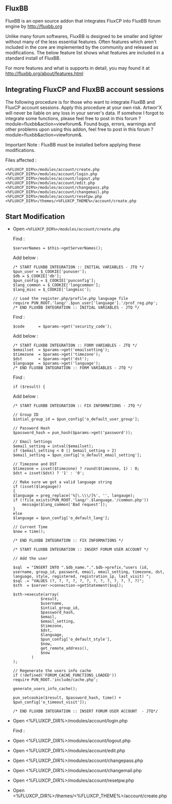 ## FluxBB

FluxBB is an open source addon that integrates FluxCP into FluxBB forum engine by http://fluxbb.org

Unlike many forum softwares, FluxBB is designed to be smaller and lighter without many of the less essential features. Often features which aren't included in the core are implemented by the community and released as modifications. The below feature list shows what features are included in a standard install of FluxBB.

For more features and what is supports in detail, you may found it at http://fluxbb.org/about/features.html

## Integrating FluxCP and FluxBB account sessions

The following procedure is for those who want to integrate FluxBB and FluxCP account sessions. Apply this procedure at your own risk. Artwor'X will never be liable on any loss in your server's data.
If somehow I forgot to integrate some functions, please feel free to post in this forum ?module=fluxbb&action=viewforum&.
Found bugs, errors, warnings and other problems upon using this addon, feel free to post in this forum ?module=fluxbb&action=viewforum&.

Important Note : FluxBB must be installed before applying these modifications.

Files affected :

    <%FLUXCP_DIR%>/modules/account/create.php
    <%FLUXCP_DIR%>/modules/account/login.php
    <%FLUXCP_DIR%>/modules/account/logout.php
    <%FLUXCP_DIR%>/modules/account/edit.php
    <%FLUXCP_DIR%>/modules/account/changepass.php
    <%FLUXCP_DIR%>/modules/account/changemail.php
    <%FLUXCP_DIR%>/modules/account/resetpw.php
    <%FLUXCP_DIR%>/themes/<%FLUXCP_THEME%>/account/create.php

## Start Modification

-   Open `` <%FLUXCP_DIR%>/modules/account/create.php ``

    Find :

        $serverNames = $this->getServerNames();

    Add below :

        /* START FLUXBB INTEGRATION :: INITIAL VARIABLES - JTQ */
        $pun_user = $_COOKIE['punuser'];
        $db = $_COOKIE['db'];
        $pun_config = $_COOKIE['punconfig'];
        $lang_common = $_COOKIE['langcommon'];
        $lang_misc = $_COOKIE['langmisc'];
        
        // Load the register.php/profile.php language file
        require PUN_ROOT.'lang/'.$pun_user['language'].'/prof_reg.php';
        /* END FLUXBB INTEGRATION :: INITIAL VARIABLES - JTQ */
        
    Find :
    
        $code      = $params->get('security_code');
        
    Add below :
    
        /* START FLUXBB INTEGRATION :: FORM VARIABLES - JTQ */
        $emailset  = $params->get('emailsetting');
        $timezone  = $params->get('timezone');
        $dst       = $params->get('dst');
        $language  = $params->get('language');
        /* END FLUXBB INTEGRATION :: FORM VARIABLES - JTQ */
        
    Find :

        if ($result) {
        
    Add below :
    
        /* START FLUXBB INTEGRATION :: FIX INFORMATIONS - JTQ */

        // Group ID
        $intial_group_id = $pun_config['o_default_user_group'];
        
        // Password Hash
        $password_hash = pun_hash($params->get('password'));
        
        // Email Settings
        $email_setting = intval($emailset);
        if ($email_setting < 0 || $email_setting > 2)
        $email_setting = $pun_config['o_default_email_setting'];
        
        // Timezone and DST
        $timezone = isset($timezone) ? round($timezone, 1) : 0;
        $dst = isset($dst) ? '1' : '0';
        
        // Make sure we got a valid language string
        if (isset($langauge))
        {
        $language = preg_replace('%[\.\\\/]%', '', langauge);
        if (!file_exists(PUN_ROOT.'lang/'.$language.'/common.php'))
            message($lang_common['Bad request']);
        }
        else
        $language = $pun_config['o_default_lang'];
        
        // Current Time
        $now = time();
        
        /* END FLUXBB INTEGRATION :: FIX INFORMATIONS */
        
        /* START FLUXBB INTEGRATION :: INSERT FORUM USER ACCOUNT */
        
        // Add the user
        
        $sql  = "INSERT INTO ".$db_name.".".$db->prefix."users (id, username, group_id, password, email, email_setting, timezone, dst, language, style, registered, registration_ip, last_visit) ";
        $sql .= "VALUES (?, ?, ?, ?, ?, ?, ?, ?, ?, ?, ?, ?, ?)";
        $sth  = $server->connection->getStatement($sql);
        
        $sth->execute(array(
        			$result,
        			$username,
        			$intial_group_id,
        			$password_hash,
        			$email,
        			$email_setting,
        			$timezone,
        			$dst,
        			$language,
        			$pun_config['o_default_style'],
        			$now,
        			get_remote_address(),
        			$now
        		)
        );
        
        // Regenerate the users info cache
        if (!defined('FORUM_CACHE_FUNCTIONS_LOADED'))
        require PUN_ROOT.'include/cache.php';
        
        generate_users_info_cache();
        
        pun_setcookie($result, $password_hash, time() + $pun_config['o_timeout_visit']);
        
        /* END FLUXBB INTEGRATION :: INSERT FORUM USER ACCOUNT  - JTQ*/
-   Open <%FLUXCP_DIR%>/modules/account/login.php

    Find :
-   Open <%FLUXCP_DIR%>/modules/account/logout.php
-   Open <%FLUXCP_DIR%>/modules/account/edit.php
-   Open <%FLUXCP_DIR%>/modules/account/changepass.php
-   Open <%FLUXCP_DIR%>/modules/account/changemail.php
-   Open <%FLUXCP_DIR%>/modules/account/resetpw.php
-   Open <%FLUXCP_DIR%>/themes/<%FLUXCP_THEME%>/account/create.php
